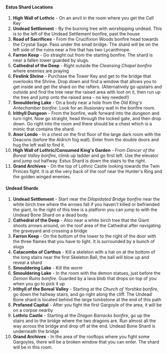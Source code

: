 #### Estus Shard Locations

1. **High Wall of Lothric** - On an anvil in the room where you get the Cell Key
2. **Undead Settlement** - By the burning tree with worshipping undead. This is to the left of the Undead Settlement bonfire, past the house
3. **Road of Sacrifices** - From the Crucifixion Woods bonfire head towards the Crystal Sage. Pass under the small bridge. The shard will be on the left side of the ruins near a fire that has two Lycanthrope.
4. **Farron Keep** - Go straight out from the starting bonfire. The shard is near a fallen tower guarded by slugs.
5. **Cathedral of the Deep** - Right outside the *Cleansing Chapel bonfire* where enemies are praying
6. **Firelink Shrine** - Purchase the Tower Key and get to the bridge that overlooks the Shrine. Drop down and find a window that allows you to get inside and get the shard on the rafters. (Alternatively go upstairs and outside and find the tree near the raised area with loot on it, then run up the tree and jump onto the raised area - no key needed!)
7. **Smouldering Lake** - On a body near a hole from the *Old King's Antechamber bonfire*. Look for an illusionary wall in the bonfire room.
8. **Irithyll Dungeon** - From the bonfire, walk forward into the dungeon and turn right. Now go straight, head through the locked gate, and then drop down. Go right into the room and there should be a chest which is a mimic that contains the shard.
9. **Anor Londo** - In a chest on the first floor of the large dark room with the Deacons (before the Aldrich fog wall). Enter from the double doors and hug the left wall to find it.
10. **High Wall of Lothric/Consumed King's Garden** - From *Dancer of the Boreal Valley bonfire*, climb up ladder and go first left. Use the elevator and jump out halfway. Estus Shard is down the stairs to the right.
11. **Grand Archives** - On the top of Lothric Castle looking towards the Twin Princes fight. It is at the very back of the roof near the Hunter's Ring and the golden winged enemies.

#### Undead Shards

1. **Undead Settlement** - Start near the *Dilapidated Bridge bonfire* near the white birch tree where the arrows fall if you haven't killed or befriended the giant, to the right of this tree is a platform you can jump to with the Undead Bone Shard on a dead body.
2. **Cathedral of the Deep** - Also near a white birch tree that the Giant shoots arrows around,  on the roof area of the Cathedral after navigating the graveyard and crossing a bridge
3. **Farron Keep** - On the bottom of the tower to the right of the door with the three flames that you have to light. It is surrounded by a bunch of slugs
4. **Catacombs of Carthus** - Kill a skeleton with a hat on at the bottom of the long stairs near the first Skeleton Ball, the ball will blow up and reveal a shard
5. **Smouldering Lake** - Kill the worm
6. **Smouldering Lake** - In the room with the demon statues, just before the *Demon Ruins bonfire*. Guarded by a lava blob that drops on top of you when you go to pick it up
7. **Irithyll of the Boreal Valley** - Starting at the *Church of Yorshka bonfire*, go down the hallway stairs, and go right along the cliff. The Undead Bone shard is located behind the large tombstone at the end of this path
8. **Profaned Capital** - After you fight the first Gargoyle of the area, it will be on a corpse nearby
9. **Lothric Castle** - Starting at the *Dragon Barracks bonfire*, go up the stairs and to the bridge where the two dragons are. Run almost all the way across the bridge and drop off at the end. Undead Bone Shard is underneath the bridge
10. **Grand Archives** - In the area of the rooftops where you fight some Gargoyles, there will be a broken window that you can enter. The shard will be in this room.